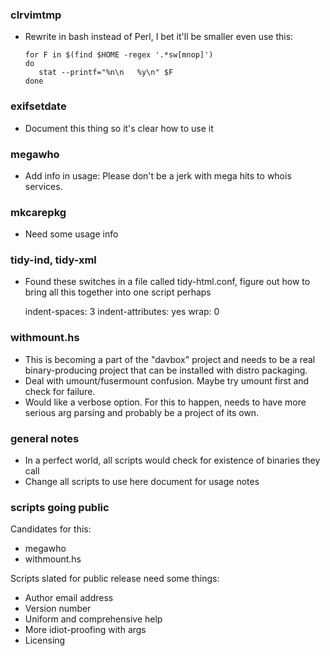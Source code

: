 ### clrvimtmp

- Rewrite in bash instead of Perl, I bet it'll be smaller even
  use this:

      for F in $(find $HOME -regex '.*sw[mnop]')
      do
         stat --printf="%n\n   %y\n" $F
      done


### exifsetdate

- Document this thing so it's clear how to use it


### megawho

- Add info in usage: Please don't be a jerk with mega hits to
  whois services.


### mkcarepkg

- Need some usage info


### tidy-ind, tidy-xml

- Found these switches in a file called tidy-html.conf, figure out
  how to bring all this together into one script perhaps

   indent-spaces: 3
   indent-attributes: yes
   wrap: 0


### withmount.hs

- This is becoming a part of the "davbox" project and needs to be
  a real binary-producing project that can be installed with distro
  packaging.
- Deal with umount/fusermount confusion. Maybe try umount first
  and check for failure.
- Would like a verbose option. For this to happen, needs to have
  more serious arg parsing and probably be a project of its own.


### general notes

- In a perfect world, all scripts would check for existence of
  binaries they call
- Change all scripts to use here document for usage notes


### scripts going public

Candidates for this:

- megawho
- withmount.hs


Scripts slated for public release need some things:

- Author email address
- Version number
- Uniform and comprehensive help
- More idiot-proofing with args
- Licensing
